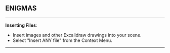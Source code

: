 


## ENIGMAS
----

**Inserting Files**:

- Insert images and other Excalidraw drawings into your scene.
- Select "Insert ANY file" from the Context Menu.

-----
